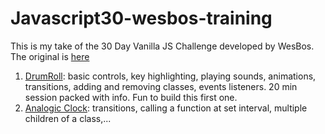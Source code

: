 # Javascript30-wesbos-training
This is my take of the 30 Day Vanilla JS Challenge developed by WesBos.  
The original is [here](https://github.com/wesbos/JavaScript30)

1. [DrumRoll](01%20-%20JavaScript%20Drum%20Kit/drum_01.html): basic controls, key highlighting, playing sounds, animations, transitions, adding and removing classes, events listeners. 20 min session packed with info. Fun to build this first one.  
1. [Analogic Clock](02%20-%20JavaScript%20CSS%20Clock/02JSClock.html): transitions, calling a function at set interval, multiple children of a class,...  
